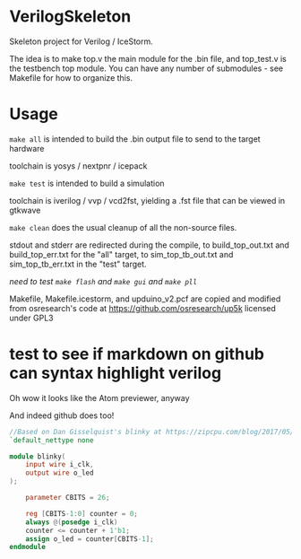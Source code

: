 # VerilogSkeleton

Skeleton project for Verilog / IceStorm.

The idea is to make top.v the main module for the .bin file, and top_test.v is the testbench top module. You can have any number of submodules - see Makefile for how to organize this.

# Usage

`make all` is intended to build the .bin output file to send to the target hardware

toolchain is yosys / nextpnr / icepack

`make test` is intended to build a simulation

toolchain is iverilog / vvp / vcd2fst, yielding a .fst file that can be viewed in gtkwave

`make clean` does the usual cleanup of all the non-source files.

stdout and stderr are redirected during the compile, to build_top_out.txt and build_top_err.txt for the "all" target, to sim_top_tb_out.txt and sim_top_tb_err.txt in the "test" target.

*need to test `make flash` and `make gui` and `make pll`*

Makefile, Makefile.icestorm, and upduino_v2.pcf are copied and modified from osresearch's code at https://github.com/osresearch/up5k licensed under GPL3

# test to see if markdown on github can syntax highlight verilog

Oh wow it looks like the Atom previewer, anyway

And indeed github does too!

```verilog
//Based on Dan Gisselquist's blinky at https://zipcpu.com/blog/2017/05/19/blinky.html
`default_nettype none

module blinky(
    input wire i_clk,
    output wire o_led
);

    parameter CBITS = 26;

    reg	[CBITS-1:0]	counter = 0;
    always @(posedge i_clk)
    counter <= counter + 1'b1;
    assign o_led = counter[CBITS-1];
endmodule
```
